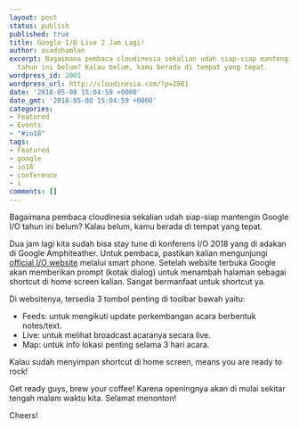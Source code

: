 ```yaml
---
layout: post
status: publish
published: true
title: Google I/O Live 2 Jam Lagi!
author: asadshamlan
excerpt: Bagaimana pembaca cloudinesia sekalian udah siap-siap mantengin Google I/O
  tahun ini belum? Kalau belum, kamu berada di tempat yang tepat.
wordpress_id: 2001
wordpress_url: http://cloudinesia.com/?p=2001
date: '2018-05-08 15:04:59 +0000'
date_gmt: '2018-05-08 15:04:59 +0000'
categories:
- Featured
- Events
- "#io18"
tags:
- Featured
- google
- io18
- conference
- i
comments: []
---
```

<p>Bagaimana pembaca cloudinesia sekalian udah siap-siap mantengin Google I/O tahun ini belum? Kalau belum, kamu berada di tempat yang tepat.</p>
<p>Dua jam lagi kita sudah bisa stay tune di konferens I/O 2018 yang di adakan di Google Amphiteather. Untuk pembaca, pastikan kalian mengunjungi <a href="https://events.google.com/io">official I/O website</a> melalui smart phone. Setelah website terbuka Google akan memberikan prompt (kotak dialog) untuk menambah halaman sebagai shortcut di home screen kalian. Sangat bermanfaat untuk shortcut ya.</p>
<p>Di websitenya, tersedia 3 tombol penting di toolbar bawah yaitu:</p>
<ul>
<li>Feeds: untuk mengikuti update perkembangan acara berbentuk notes/text.</li>
<li>Live: untuk melihat broadcast acaranya secara live.</li>
<li>Map: untuk info lokasi penting selama 3 hari acara.</li>
</ul>
<p>Kalau sudah menyimpan shortcut di home screen, means you are ready to rock!</p>
<p>Get ready guys, brew your coffee! Karena openingnya akan di mulai sekitar tengah malam waktu kita. Selamat menonton!</p>
<p>Cheers!</p>
